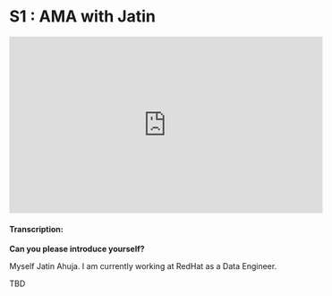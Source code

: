 # S1 : AMA with Jatin




<iframe width="560" height="315" src="https://www.youtube.com/embed/az3HxZFxEa0" title="YouTube video player" frameborder="0" allow="accelerometer; autoplay; clipboard-write; encrypted-media; gyroscope; picture-in-picture" allowfullscreen></iframe>

#### Transcription:

**Can you please introduce yourself?**

Myself Jatin Ahuja. I am currently working at RedHat as a Data Engineer. 

TBD 

